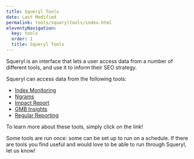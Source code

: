 ```yaml
---
title: Squeryl Tools
date: Last Modified 
permalink: tools/squeryltools/index.html
eleventyNavigation:
  key: tools 
  order: 1
  title: Squeryl Tools
---
```


Squeryl is an interface that lets a user access data from a number of different tools, and use it to inform their SEO strategy. 

Squeryl can access data from the following tools:

- [Index Monitoring](/tools/squeryltools/indexmonitoring.html)
- [Ngrams](/tools/squeryltools/ngrams.html)
- [Impact Report](/tools/squeryltools/impactreport.html)
- [GMB Insights](/tools/squeryltools/gmbinsights.html)
- [Regular Reporting](/tools/squeryltools/regularreporting.html)

To learn more about these tools, simply click on the link!

Some tools are run once: some can be set up to run on a schedule. If there are tools you find useful and would love to be able to run through Squeryl, let us know!